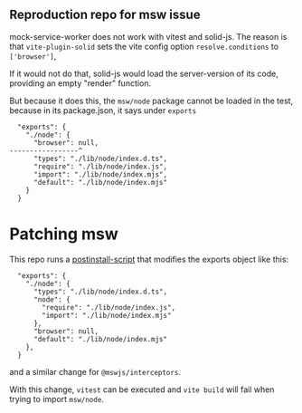 ## Reproduction repo for msw issue

mock-service-worker does not work with vitest and solid-js.
The reason is that `vite-plugin-solid` sets the vite config option `resolve.conditions` to `['browser']`,

If it would not do that, solid-js would load the server-version of its code, providing an empty "render" function.

But because it does this, the `msw/node` package cannot be loaded in the test, because in its package.json, 
it says under `exports`

```
  "exports": {
    "./node": {
      "browser": null,
-----------------^
      "types": "./lib/node/index.d.ts",
      "require": "./lib/node/index.js",
      "import": "./lib/node/index.mjs",
      "default": "./lib/node/index.mjs"
    }
  }
```

# Patching msw

This repo runs a [postinstall-script](./scripts/patch-msw-libs.mjs) that modifies the exports object like this:

```
  "exports": {
    "./node": {
      "types": "./lib/node/index.d.ts",
      "node": {
        "require": "./lib/node/index.js",
        "import": "./lib/node/index.mjs"
      },
      "browser": null,
      "default": "./lib/node/index.mjs"
    },
  }
```

and a similar change for `@mswjs/interceptors`.

With this change, `vitest` can be executed and `vite build` will fail when 
trying to import `msw/node`.


